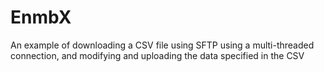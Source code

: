 # EnmbX
An example of downloading a CSV file using SFTP using a multi-threaded connection, and modifying and uploading the data specified in the CSV
